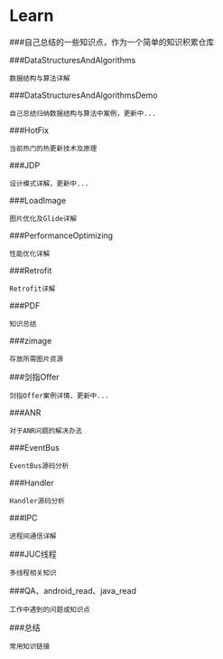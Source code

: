 # Learn

###自己总结的一些知识点，作为一个简单的知识积累仓库

###DataStructuresAndAlgorithms

	数据结构与算法详解
	
###DataStructuresAndAlgorithmsDemo

	自己总结归纳数据结构与算法中案例，更新中...
	
###HotFix

	当前热门的热更新技术及原理
###JDP

	设计模式详解，更新中...
###LoadImage

	图片优化及Glide详解
###PerformanceOptimizing

	性能优化详解
###Retrofit

	Retrofit详解
###PDF

	知识总结
###zimage

	存放所需图片资源
###剑指Offer

	剑指Offer案例详情，更新中...
###ANR

	对于ANR问题的解决办法
###EventBus

	EventBus源码分析
###Handler

	Handler源码分析
###IPC

	进程间通信详解
###JUC线程

	多线程相关知识

###QA、android_read、java_read

	工作中遇到的问题或知识点
###总结

	常用知识链接
